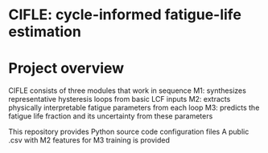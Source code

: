# CIFLE: cycle-informed fatigue-life estimation

# Project overview
CIFLE consists of three modules that work in sequence
M1: synthesizes representative hysteresis loops from basic LCF inputs
M2: extracts physically interpretable fatigue parameters from each loop
M3: predicts the fatigue life fraction and its uncertainty from these parameters

This repository provides Python source code configuration files
A public .csv with M2 features for M3 training is provided
